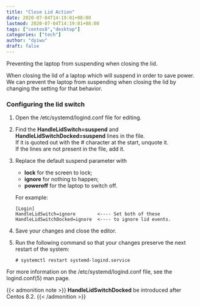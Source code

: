 ```yaml
---
title: "Close Lid Action"
date: 2020-07-04T14:19:01+08:00
lastmod: 2020-07-04T14:19:01+08:00
tags: ["centos8","desktop"]
categories: ["tech"]
author: "dyiwu"
draft: false
---
```

Preventing the laptop from suspending when closing the lid.
<!--more-->

When closing the lid of a laptop which will suspend in order to save power.
We can prevent the laptop from suspending when closing the lid by changing
the setting for that behavior.
### Configuring the lid switch

1. Open the /etc/systemd/logind.conf file for editing.
2. Find the **HandleLidSwitch=suspend** and **HandleLidSwitchDocked=suspend** lines in the file.  
 If it is quoted out with the # character at the start, unquote it.  
If the lines are not present in the file, add it.

3. Replace the default suspend parameter with
      - **lock** for the screen to lock;
      - **ignore** for nothing to happen;
      - **poweroff** for the laptop to switch off.

    For example:
    ```
    [Login]
    HandleLidSwitch=ignore        <---- Set both of these
    HandleLidSwitchDocked=ignore  <---- to ignore lid events.
    ```

4. Save your changes and close the editor.
5. Run the following command so that your changes preserve the next restart of the system:
    ```
    # systemctl restart systemd-logind.service
    ```
For more information on the /etc/systemd/logind.conf file,
see the logind.conf(5) man page.

{{< admonition note >}}
**HandleLidSwitchDocked** be introduced after Centos 8.2.
{{< /admonition >}}
